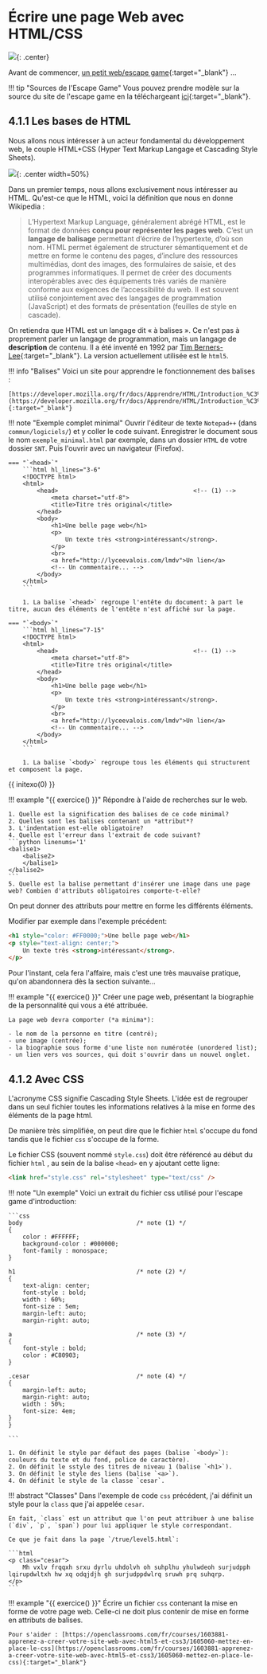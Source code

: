 # Écrire une page Web avec HTML/CSS


![](../../images/htmlcssjs_meme.jpg){: .center} 



Avant de commencer, [un petit web/escape game](http://lyceevalois.com/snt/IntroWeb/index.html){:target="_blank"} ...


!!! tip "Sources de l'Escape Game"
    Vous pouvez prendre modèle sur la source du site de l'escape game en la téléchargeant [ici](http://lyceevalois.com/nsi/WebEscapeGame.zip){:target="_blank"}.


## 4.1.1 Les bases de HTML

Nous allons nous intéresser à un acteur fondamental du développement web, le couple HTML+CSS (Hyper Text Markup Langage et Cascading Style Sheets).

![](../../images/logo_HTML_CSS.png){: .center width=50%} 

Dans un premier temps, nous allons exclusivement nous intéresser au HTML. Qu'est-ce que le HTML, voici la définition que nous en donne Wikipedia :

> L’Hypertext Markup Language, généralement abrégé HTML, est le format de données **conçu pour représenter les pages web**. C’est un **langage de balisage** permettant d’écrire de l’hypertexte, d’où son nom. HTML permet également de structurer sémantiquement et de mettre en forme le contenu des pages, d’inclure des ressources multimédias, dont des images, des formulaires de saisie, et des programmes informatiques. Il permet de créer des documents interopérables avec des équipements très variés de manière conforme aux exigences de l’accessibilité du web. Il est souvent utilisé conjointement avec des langages de programmation (JavaScript) et des formats de présentation (feuilles de style en cascade).

On retiendra que HTML est un langage dit « à balises ». Ce n'est pas à proprement parler un langage de programmation, mais un langage de **description** de contenu. Il a été inventé en 1992 par [Tim Berners-Lee](https://fr.wikipedia.org/wiki/Tim_Berners-Lee){:target="_blank"}. La version actuellement utilisée est le `html5`.

!!! info "Balises"
    Voici un site pour apprendre le fonctionnement des balises :
    
    [https://developer.mozilla.org/fr/docs/Apprendre/HTML/Introduction_%C3%A0_HTML/Getting_started](https://developer.mozilla.org/fr/docs/Apprendre/HTML/Introduction_%C3%A0_HTML/Getting_started){:target="_blank"} 

!!! note "Exemple complet minimal"
    Ouvrir l'éditeur de texte `Notepad++` (dans `commun/logiciels/`) et y coller le code suivant. Enregistrer le document sous le nom `exemple_minimal.html` par exemple, dans un dossier `HTML` de votre dossier `SNT`. Puis l'ouvrir avec un navigateur (Firefox).

    === "`<head>`"
        ```html hl_lines="3-6" 
        <!DOCTYPE html> 
        <html>
            <head>                                      <!-- (1) -->
                <meta charset="utf-8">
                <title>Titre très original</title>
            </head>
            <body>
                <h1>Une belle page web</h1>
                <p>
                    Un texte très <strong>intéressant</strong>.
                </p>
                <br>
                <a href="http://lyceevalois.com/lmdv">Un lien</a>
                <!-- Un commentaire... -->
            </body>
        </html>
        ```

        1. La balise `<head>` regroupe l'entête du document: à part le titre, aucun des éléments de l'entête n'est affiché sur la page.
    
    === "`<body>`"
        ```html hl_lines="7-15" 
        <!DOCTYPE html> 
        <html>
            <head>                                      <!-- (1) -->
                <meta charset="utf-8">
                <title>Titre très original</title>
            </head>
            <body>
                <h1>Une belle page web</h1>
                <p>
                    Un texte très <strong>intéressant</strong>.
                </p>
                <br>
                <a href="http://lyceevalois.com/lmdv">Un lien</a>
                <!-- Un commentaire... -->
            </body>
        </html>
        ```

        1. La balise `<body>` regroupe tous les éléments qui structurent et composent la page.

{{ initexo(0) }}

!!! example "{{ exercice() }}"
    Répondre à  l'aide de recherches sur le web.

    1. Quelle est la signification des balises de ce code minimal?
    2. Quelles sont les balises contenant un *attribut*?
    3. L'indentation est-elle obligatoire?
    4. Quelle est l'erreur dans l'extrait de code suivant?
    ```python linenums='1'
    <balise1>
        <balise2>
        </balise1>
    </balise2>
    ```
    5. Quelle est la balise permettant d'insérer une image dans une page web? Combien d'attributs obligatoires comporte-t-elle?

        

On peut donner des attributs pour mettre en forme les différents éléments.

Modifier par exemple dans l'exemple précédent:

```html
<h1 style="color: #FF0000;">Une belle page web</h1>
<p style="text-align: center;">
    Un texte très <strong>intéressant</strong>.
</p>
```

Pour l'instant, cela fera l'affaire, mais c'est une très mauvaise pratique, qu'on abandonnera dès la section suivante...


!!! example "{{ exercice() }}"
    Créer une page web, présentant la biographie de la personnalité qui vous a été attribuée.

    La page web devra comporter (*a minima*):

    - le nom de la personne en titre (centré);
    - une image (centrée);
    - la biographie sous forme d'une liste non numérotée (unordered list);
    - un lien vers vos sources, qui doit s'ouvrir dans un nouvel onglet.



## 4.1.2 Avec CSS

L'acronyme CSS signifie Cascading Style Sheets. L'idée est de regrouper dans un seul fichier toutes les informations relatives à la mise en forme des éléments de la page html.

De manière très simplifiée, on peut dire que le fichier `html` s'occupe du fond tandis que le fichier `css` s'occupe de la forme.

Le fichier CSS (souvent nommé `style.css`) doit être référencé au début du fichier `html` , au sein de la balise `<head>` en y ajoutant cette ligne:

```html
<link href="style.css" rel="stylesheet" type="text/css" />
```


!!! note "Un exemple"
    Voici un extrait du fichier css utilisé pour l'escape game d'introduction:

    ```css
    body                                /* note (1) */
    {
        color : #FFFFFF;
        background-color : #000000;
        font-family : monospace;
    }

    h1                                  /* note (2) */
    {
        text-align: center;
        font-style : bold;
        width : 60%;
        font-size : 5em;
        margin-left: auto;
        margin-right: auto;

    a                                   /* note (3) */
    {
        font-style : bold;
        color : #C80903;
    }

    .cesar                              /* note (4) */
    {
        margin-left: auto;
        margin-right: auto;
        width : 50%;
        font-size: 4em;
    }
    }

    ```

    1. On définit le style par défaut des pages (balise `<body>`): couleurs du texte et du fond, police de caractère).
    2. On définit le sstyle des titres de niveau 1 (balise `<h1>`).
    3. On définit le style des liens (balise `<a>`).
    4. On définit le style de la classe `cesar`.


!!! abstract "Classes"
    Dans l'exemple de code `css`    précédent, j'ai définit un style pour la `class` que j'ai appelée `cesar`.
    
    En fait, `class` est un attribut que l'on peut attribuer à une balise (`div`, `p`, `span`) pour lui appliquer le style correspondant.
    
    Ce que je fait dans la page `/true/level5.html`: 

    ```html
    <p class="cesar">
        Mh vxlv frqqxh srxu dyrlu uhdolvh oh suhplhu yhulwdeoh surjudpph lqirupdwltxh hw xq odqjdjh gh surjudppdwlrq sruwh prq suhqrp.
    </p>
    ```


!!! example "{{ exercice() }}"
    Écrire un fichier `css` contenant la mise en forme de votre page web. Celle-ci ne doit plus contenir de mise en forme en attributs de balises.

    Pour s'aider : [https://openclassrooms.com/fr/courses/1603881-apprenez-a-creer-votre-site-web-avec-html5-et-css3/1605060-mettez-en-place-le-css](https://openclassrooms.com/fr/courses/1603881-apprenez-a-creer-votre-site-web-avec-html5-et-css3/1605060-mettez-en-place-le-css){:target="_blank"} 
